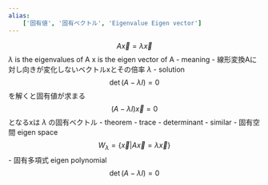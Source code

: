```yaml
---
alias:
    ['固有値', '固有ベクトル', 'Eigenvalue Eigen vector']
---
```

$$ A \vec x = \lambda \vec x $$
    $\lambda$ is the eigenvalues of A
    x is the eigen vector of A
    - meaning
        - 線形変換Aに対し向きが変化しないベクトルxとその倍率 $\lambda$
    - solution
        $$ \det(A-\lambda I) = 0 $$
        を解くと固有値が求まる
        $$ (A-\lambda I) \vec x = 0 $$
        となるxは $\lambda$ の固有ベクトル
    - theorem
        - trace
        - determinant
        - similar
    - 固有空間 eigen space
        $$ W_\lambda = \{\vec x | A\vec x = \lambda \vec x\} $$
    - 固有多項式 eigen polynomial
        $$ \det(A-\lambda I)=0 $$